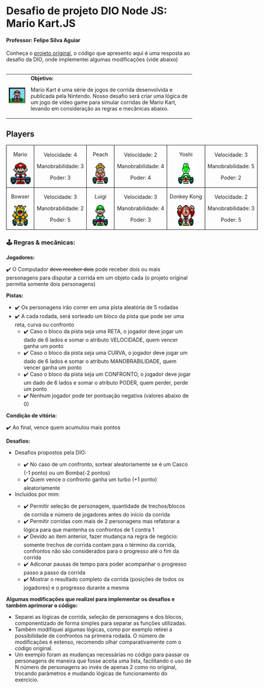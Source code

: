 <h1>Desafio de projeto DIO Node JS: Mario Kart.JS</h1>

<h4> Professor: Felipe Silva Aguiar</h4>
Conheça o <a href = "https://github.com/digitalinnovationone/formacao-nodejs/tree/main/03-projeto-mario-kart">projeto original</a>, o código que apresento aqui é uma resposta ao desafio da DIO, onde implementei algumas modificações (vide abaixo)<br><br>

  <table>
        <tr>
            <td>
                <img src="./docs/header.gif" alt="Mario Kart" width="200">
            </td>
            <td>
                <b>Objetivo:</b>
                <p>Mario Kart é uma série de jogos de corrida desenvolvida e publicada pela Nintendo. Nosso desafio será criar uma lógica de um jogo de vídeo game para simular corridas de Mario Kart, levando em consideração as regras e mecânicas abaixo.</p>
            </td>
        </tr>
    </table>

<h2>Players</h2>
      <table style="border-collapse: collapse; width: 800px; margin: 0 auto;">
        <tr>
            <td style="border: 1px solid black; text-align: center;">
                <p>Mario</p>
                <img src="./docs/mario.gif" alt="Mario Kart" width="60" height="60">
            </td>
            <td style="border: 1px solid black; text-align: center;">
                <p>Velocidade: 4</p>
                <p>Manobrabilidade: 3</p>
                <p>Poder: 3</p>
            </td>
             <td style="border: 1px solid black; text-align: center;">
                <p>Peach</p>
                <img src="./docs/peach.gif" alt="Mario Kart" width="60" height="60">
            </td>
            <td style="border: 1px solid black; text-align: center;">
                <p>Velocidade: 2</p>
                <p>Manobrabilidade: 4</p>
                <p>Poder: 4</p>
            </td>
              <td style="border: 1px solid black; text-align: center;">
                <p>Yoshi</p>
                <img src="./docs/yoshi.gif" alt="Mario Kart" width="60" height="60">
            </td>
            <td style="border: 1px solid black; text-align: center;">
                <p>Velocidade: 3</p>
                <p>Manobrabilidade: 5</p>
                <p>Poder: 2</p>
            </td>
        </tr>
        <tr>
            <td style="border: 1px solid black; text-align: center;">
                <p>Bowser</p>
                <img src="./docs/bowser.gif" alt="Mario Kart" width="60" height="60">
            </td>
            <td style="border: 1px solid black; text-align: center;">
                <p>Velocidade: 3</p>
                <p>Manobrabilidade: 2</p>
                <p>Poder: 5</p>
            </td>
            <td style="border: 1px solid black; text-align: center;">
                <p>Luigi</p>
                <img src="./docs/luigi.gif" alt="Mario Kart" width="60" height="60">
            </td>
            <td style="border: 1px solid black; text-align: center;">
                <p>Velocidade: 3</p>
                <p>Manobrabilidade: 4</p>
                <p>Poder: 3</p>
            </td>
            <td style="border: 1px solid black; text-align: center;">
                <p>Donkey Kong</p>
                <img src="./docs/dk.gif" alt="Mario Kart" width="60" height="60">
            </td>
            <td style="border: 1px solid black; text-align: center;">
                <p>Velocidade: 2</p>
                <p>Manobrabilidade: 3</p>
                <p>Poder: 5</p>
            </td>
        </tr>
    </table>

<p></p>

<h3>🕹️ Regras & mecânicas:</h3>

<b>Jogadores:</b>

<label for="jogadores-item">✔️ O Computador <s>deve receber dois</s> pode receber dois ou mais personagens para disputar a corrida em um objeto cada (o projeto original permitia somente dois personagens) </label>

<b>Pistas:</b>

<ul>
  <li><label for="pistas-1-item">✔️ Os personagens irão correr em uma pista aleatória de 5 rodadas</label></li>
  <li><label for="pistas-2-item">✔️ A cada rodada, será sorteado um bloco da pista que pode ser uma reta, curva ou confronto</label>
    <ul>
      <li><label for="pistas-2-1-item">✔️ Caso o bloco da pista seja uma RETA, o jogador deve jogar um dado de 6 lados e somar o atributo VELOCIDADE, quem vencer ganha um ponto</label></li>
      <li><label for="pistas-2-2-item">✔️ Caso o bloco da pista seja uma CURVA, o jogador deve jogar um dado de 6 lados e somar o atributo MANOBRABILIDADE, quem vencer ganha um ponto</label></li>
      <li><label for="pistas-2-3-item">✔️ Caso o bloco da pista seja um CONFRONTO, o jogador deve jogar um dado de 6 lados e somar o atributo PODER, quem perder, perde um ponto</label></li>
      <li><label for="pistas-2-3-item">✔️ Nenhum jogador pode ter pontuação negativa (valores abaixo de 0)</label></li>
    </ul>
  </li>
</ul>

<b>Condição de vitória:</b>

<label for="vitoria-item">✔️ Ao final, vence quem acumulou mais pontos</label>

<b>Desafios:</b>

<ul>
<li><label for="propostos-dio">Desafios propostos pela DIO: <ul>
  <li><label for="desafios-1-item">✔️ No caso de um confronto, sortear aleatoriamente se é um Casco (-1 ponto) ou um Bomba(-2 pontos)
</label></li>
  <li><label for="desafios-2-item">✔️ Quem vence o confronto ganha um turbo (+1 ponto) aleatoriamente</label>
  </li>
</li>
</ul>
<li><label for="incluidos-por-mim">Incluídos por mim: <ul>
    <li><label for="desafios-3-item">✔️ Permitir seleção de personagem, quantidade de trechos/blocos de corrida e número de jogadores antes do início da corrida</label>
    </li>
    <li><label for="desafios-4-item">✔️ Permitir corridas com mais de 2 personagens mas refatorar a lógica para que mantenha os confrontos de 1 contra 1</label>
    </li>
    <li><label for="desafios-5-item">✔️ Devido ao item anterior, fazer mudança na regra de negócio: somente trechos de corrida contam para o término da corrida, confrontos não são considerados para o progresso até o fim da corrida</label>
    </li>
    <li><label for="desafios-6-item">✔️ Adiconar pausas de tempo para poder acompanhar o progresso passo a passo da corrida</label>
    </li>
    <li><label for="desafios-7-item">✔️ Mostrar o resultado completo da corrida (posições de todos os jogadores) e o progresso durante a mesma</label>
    </li>
</li>
</ul>
</ul>

<b>Algumas modificações que realizei para implementar os desafios e também aprimorar o código:</b>
<ul><li>
Separei as lógicas de corrida, seleção de personagens e dos blocos, componentizado de forma simples para separar as funções utilizadas.</li>
<li>
Também modifiquei algumas lógicas, como por exemplo retirei a possibilidade de confrontos na primeira rodada. O número de modificações é extenso, recomendo olhar comparativamente com o código original.</li>
<li>
Um exemplo foram as mudanças necessárias no código para passar os personagens de maneira que fosse aceita uma lista, facilitando o uso de N número de personagens ao invés de apenas 2 como no original, trocando parâmetros e mudando lógicas de funcionamento do exercício.
</li>
</ul>
